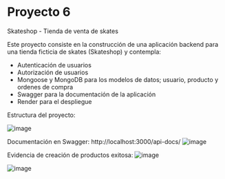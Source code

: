 # Proyecto 6

Skateshop - Tienda de venta de skates

Este proyecto consiste en la construcción de una aplicación backend para una tienda ficticia de skates (Skateshop) y contempla:
- Autenticación de usuarios
- Autorización de usuarios
- Mongoose y MongoDB para los modelos de datos; usuario, producto y ordenes de compra
- Swagger para la documentación de la aplicación
- Render para el despliegue

Estructura del proyecto:

![image](https://github.com/user-attachments/assets/2674e67a-517e-4356-9015-f44ff312aebe)

Documentación en Swagger:
http://localhost:3000/api-docs/
![image](https://github.com/user-attachments/assets/692df2bc-a102-4a3e-a75c-b4c5d5be97bd)

Evidencia de creación de productos exitosa:
![image](https://github.com/user-attachments/assets/44cab376-0079-40b6-bef3-eb4830d5c792)

![image](https://github.com/user-attachments/assets/da425e8e-ba0c-47c3-97a9-6d481f3a3b8b)
